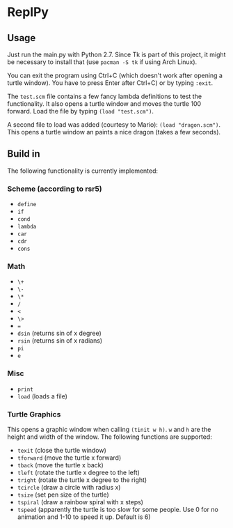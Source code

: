 # ReplPy

## Usage
Just run the main.py with Python 2.7. Since Tk is part of this project, it might be necessary to install that (use `pacman -S tk` if using Arch Linux). 

You can exit the program using Ctrl+C (which doesn't work after opening a turtle window). You have to press Enter after Ctrl+C) or by typing `:exit`. 

The `test.scm` file contains a few fancy lambda definitions to test the functionality. It also opens a turtle window and moves the turtle 100 forward. Load the file by typing `(load "test.scm")`.

A second file to load was added (courtesy to Mario): `(load "dragon.scm")`. This opens a turtle window an paints a nice dragon (takes a few seconds).

## Build in 
The following functionality is currently implemented:

### Scheme (according to rsr5)
* `define`
* `if`
* `cond`
* `lambda`
* `car`
* `cdr`
* `cons`

### Math
* `\+`
* `\-`
* `\*`
* `/`
* `<`
* `\>`
* `=`
* `dsin` (returns sin of x degree)
* `rsin` (returns sin of x radians)
* `pi`
* `e`

### Misc
* `print`
* `load` (loads a file)

### Turtle Graphics
This opens a graphic window when calling `(tinit w h)`. `w` and `h` are the height and width of the window.
The following functions are supported:
* `texit` (close the turtle window)
* `tforward` (move the turtle x forward)
* `tback` (move the turtle x back)
* `tleft` (rotate the turtle x degree to the left)
* `tright` (rotate the turtle x degree to the right)
* `tcircle` (draw a circle with radius x)
* `tsize` (set pen size of the turtle)
* `tspiral` (draw a rainbow spiral with x steps)
* `tspeed` (apparently the turtle is too slow for some people. Use 0 for no animation and 1-10 to speed it up. Default is 6)
